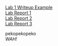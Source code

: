 [Lab 1 Writeup Example](https://thelanee.github.io/cse15l-lab-reports/lab2.html)  
[Lab Report 1](https://thelanee.github.io/labreport1)  
[Lab Report 2](https://thelanee.github.io/cse15l-lab-reports/lab-report-2)  
[Lab Report 3](https://thelanee.github.io/cse15l-lab-reports/lab-report3)  
  
pekopekopeko  
*WAH!*

